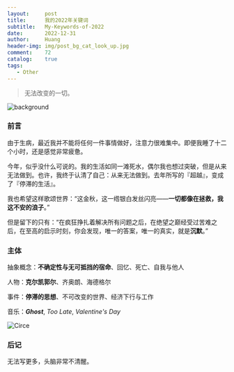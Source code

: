 ```yaml
---
layout:     post
title:      我的2022年关键词
subtitle:   My-Keywords-of-2022
date:       2022-12-31
author:     Huang
header-img: img/post_bg_cat_look_up.jpg
comment:    72
catalog:    true
tags:
   - Other
---
```


> 无法改变的一切。

![background](https://huang-feiyu.github.io/img/post_bg_cat_look_up.jpg)

### 前言

由于生病，最近我并不能将任何一件事情做好，注意力很难集中。即便我睡了十二个小时，还是感觉非常疲惫。

今年，似乎没什么可说的。我的生活如同一滩死水，偶尔我也想过突破，但是从来无法做到。也许，我终于认清了自己：从来无法做到。去年所写的『超越』，变成了『停滞的生活』。

我也希望这样歌颂世界：“这金秋，这一绺银白发丝闪亮——**一切都像在拯救，我这不安的浪子**。”

但是留下的只有：“在疯狂挣扎着解决所有问题之后，在绝望之巅经受过苦难之后，在至高的启示时刻，你会发现，唯一的答案，唯一的真实，就是**沉默**。”

### 主体

抽象概念：**不确定性与无可抵挡的宿命**、回忆、死亡、自我与他人

人物：**克尔凯郭尔**、齐奥朗、海德格尔

事件：**停滞的思想**、不可改变的世界、经济下行与工作

音乐：***Ghost***, *Too Late*, *Valentine's Day*

![Circe](https://classicalwisdom.com/wp-content/uploads/2019/09/800px-Circe_Offering_the_Cup_to_Odysseus.jpg)

### 后记

无法写更多，头脑非常不清醒。
